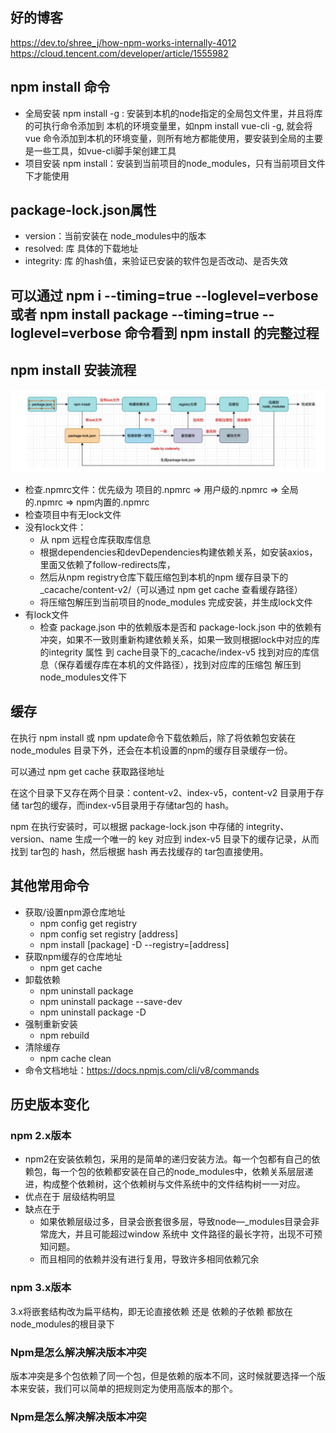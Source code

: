 ## 好的博客
https://dev.to/shree_j/how-npm-works-internally-4012
https://cloud.tencent.com/developer/article/1555982
## npm install 命令
+ 全局安装 npm install -g : 安装到本机的node指定的全局包文件里，并且将库的可执行命令添加到 本机的环境变量里，如npm install vue-cli -g, 就会将vue 命令添加到本机的环境变量，则所有地方都能使用，要安装到全局的主要是一些工具，如vue-cli脚手架创建工具
+ 项目安装 npm install：安装到当前项目的node_modules，只有当前项目文件下才能使用
## package-lock.json属性
+ version：当前安装在 node_modules中的版本
+ resolved: 库 具体的下载地址
+ integrity: 库 的hash值，来验证已安装的软件包是否改动、是否失效
## 可以通过 npm i --timing=true --loglevel=verbose 或者 npm install package --timing=true --loglevel=verbose 命令看到 npm install 的完整过程
## npm install 安装流程
![avatar](./npm.png)
+ 检查.npmrc文件：优先级为 项目的.npmrc => 用户级的.npmrc => 全局的.npmrc => npm内置的.npmrc
+ 检查项目中有无lock文件
+ 没有lock文件：
  + 从 npm 远程仓库获取库信息
  + 根据dependencies和devDependencies构建依赖关系，如安装axios，里面又依赖了follow-redirects库，
  + 然后从npm registry仓库下载压缩包到本机的npm 缓存目录下的_cacache/content-v2/（可以通过 npm get cache 查看缓存路径）
  + 将压缩包解压到当前项目的node_modules 完成安装，并生成lock文件
+ 有lock文件
  + 检查 package.json 中的依赖版本是否和 package-lock.json 中的依赖有冲突，如果不一致则重新构建依赖关系，如果一致则根据lock中对应的库的integrity 属性 到 cache目录下的_cacache/index-v5 找到对应的库信息（保存着缓存库在本机的文件路径），找到对应库的压缩包 解压到 node_modules文件下


## 缓存 
在执行 npm install 或 npm update命令下载依赖后，除了将依赖包安装在node_modules 目录下外，还会在本机设置的npm的缓存目录缓存一份。

可以通过 npm get cache 获取路径地址

在这个目录下又存在两个目录：content-v2、index-v5，content-v2 目录用于存储 tar包的缓存，而index-v5目录用于存储tar包的 hash。

npm 在执行安装时，可以根据 package-lock.json 中存储的 integrity、version、name 生成一个唯一的 key 对应到 index-v5 目录下的缓存记录，从而找到 tar包的 hash，然后根据 hash 再去找缓存的 tar包直接使用。
## 其他常用命令
+ 获取/设置npm源仓库地址
  + npm config get registry
  + npm config set registry [address]
  + npm install [package] -D --registry=[address]
+ 获取npm缓存的仓库地址
  + npm get cache
+ 卸载依赖
  + npm uninstall package
  + npm uninstall package --save-dev
  + npm uninstall package -D 
+ 强制重新安装
  + npm rebuild
+ 清除缓存
  + npm cache clean
+ 命令文档地址：https://docs.npmjs.com/cli/v8/commands

## 历史版本变化
### npm 2.x版本
+ npm2在安装依赖包，采用的是简单的递归安装方法。每一个包都有自己的依赖包，每一个包的依赖都安装在自己的node_modules中，依赖关系层层递进，构成整个依赖树，这个依赖树与文件系统中的文件结构树一一对应。
+ 优点在于 层级结构明显
+ 缺点在于 
  + 如果依赖层级过多，目录会嵌套很多层，导致node—_modules目录会非常庞大，并且可能超过window 系统中 文件路径的最长字符，出现不可预知问题。
  + 而且相同的依赖并没有进行复用，导致许多相同依赖冗余
### npm 3.x版本
3.x将嵌套结构改为扁平结构，即无论直接依赖 还是 依赖的子依赖 都放在node_modules的根目录下


### Npm是怎么解决解决版本冲突
版本冲突是多个包依赖了同一个包，但是依赖的版本不同，这时候就要选择一个版本来安装，我们可以简单的把规则定为使用高版本的那个。
### Npm是怎么解决解决版本冲突

